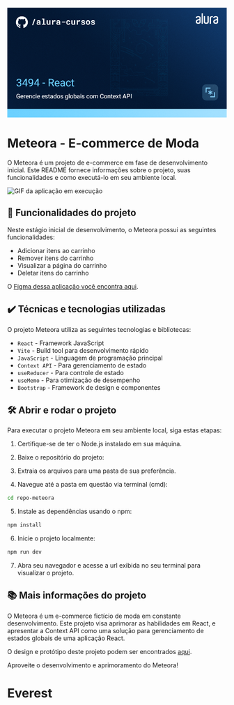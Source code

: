 ![Meteora](thumbnail.png)

# Meteora - E-commerce de Moda

O Meteora é um projeto de e-commerce em fase de desenvolvimento inicial. Este README fornece informações sobre o projeto, suas funcionalidades e como executá-lo em seu ambiente local.

![GIF da aplicação em execução](meteora-app.gif)

## 🔨 Funcionalidades do projeto

Neste estágio inicial de desenvolvimento, o Meteora possui as seguintes funcionalidades:

- Adicionar itens ao carrinho
- Remover itens do carrinho
- Visualizar a página do carrinho
- Deletar itens do carrinho

O [Figma dessa aplicação você encontra aqui](https://www.figma.com/file/R5ATrWK1nC44Eyeo6XZXlr/Meteora---Context-API?node-id=2386%3A2430&mode=dev).

## ✔️ Técnicas e tecnologias utilizadas

O projeto Meteora utiliza as seguintes tecnologias e bibliotecas:

- `React` - Framework JavaScript
- `Vite` - Build tool para desenvolvimento rápido
- `JavaScript` - Linguagem de programação principal
- `Context API` - Para gerenciamento de estado
- `useReducer` - Para controle de estado
- `useMemo` - Para otimização de desempenho
- `Bootstrap` - Framework de design e componentes

## 🛠️ Abrir e rodar o projeto

Para executar o projeto Meteora em seu ambiente local, siga estas etapas:

1. Certifique-se de ter o Node.js instalado em sua máquina.

2. Baixe o repositório do projeto:

3. Extraia os arquivos para uma pasta de sua preferência.

4. Navegue até a pasta em questão via terminal (cmd):

```bash
cd repo-meteora
```

5. Instale as dependências usando o npm:

```bash
npm install
```

6. Inicie o projeto localmente:

```bash
npm run dev
```

7. Abra seu navegador e acesse a url exibida no seu terminal para visualizar o projeto.

## 📚 Mais informações do projeto

O Meteora é um e-commerce fictício de moda em constante desenvolvimento. Este projeto visa aprimorar as habilidades em React, e apresentar a Context API como uma solução para gerenciamento de estados globais de uma aplicação React.

O design e protótipo deste projeto podem ser encontrados [aqui](https://www.figma.com/file/R5ATrWK1nC44Eyeo6XZXlr/Meteora---Context-API?node-id=2386%3A2430&mode=dev).

Aproveite o desenvolvimento e aprimoramento do Meteora!
# Everest
